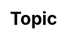 ---
title: Topic
description: "Share interesting stories and news."
ShowPageNums: true
js: ["js/topic/topic.js"]
css: []
---